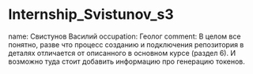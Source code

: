 # Internship_Svistunov_s3

name: Свистунов Василий
occupation: Геолог
comment: В целом все понятно, разве что процесс созданию и подключения репозитория в деталях отличается от описанного в основном курсе (раздел 6). И возможно туда стоит добавить информацию про генерацию токенов.